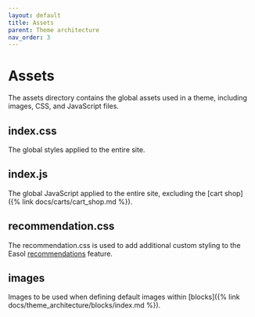 ```yaml
---
layout: default
title: Assets
parent: Theme architecture
nav_order: 3
---
```


# Assets
The assets directory contains the global assets used in a theme, including images, CSS, and JavaScript files.

## index.css
The global styles applied to the entire site.

## index.js
The global JavaScript applied to the entire site, excluding the [cart shop]({% link docs/carts/cart_shop.md %}).

## recommendation.css
The recommendation.css is used to add additional custom styling to the Easol [recommendations](https://support.easol.com/hc/en-gb/articles/4403663446929-Create-and-send-recommendations) feature.

## images
Images to be used when defining default images within [blocks]({% link docs/theme_architecture/blocks/index.md %}). 